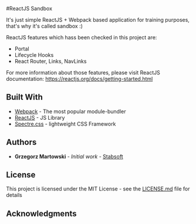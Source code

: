 
#ReactJS Sandbox

It's just simple ReactJS + Webpack based application for training purposes, that's why it's called sandbox :)

ReactJS features which hass been checked in this project are:

- Portal
- Lifecycle Hooks
- React Router, Links, NavLinks


For more information about those features, please visit ReactJS documentation: https://reactjs.org/docs/getting-started.html

## Built With

* [Webpack](https://webpack.js.org/) - The most popular module-bundler
* [ReactJS](https://reactjs.org/) - JS Library
* [Spectre.css](https://picturepan2.github.io/spectre/) - lightweight CSS Framework

## Authors

* **Grzegorz Martowski** - *Initial work* - [Stabsoft](https://stabsoft.pl/)

## License

This project is licensed under the MIT License - see the [LICENSE.md](LICENSE.md) file for details

## Acknowledgments
